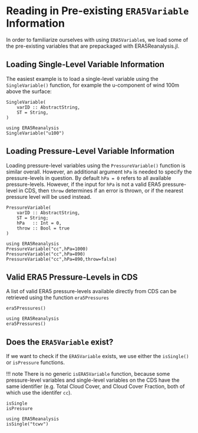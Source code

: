# Reading in Pre-existing `ERA5Variable` Information

In order to familiarize ourselves with using `ERA5Variable`s, we load some of the pre-existing variables that are prepackaged with ERA5Reanalysis.jl.

## Loading Single-Level Variable Information

The easiest example is to load a single-level variable using the `SingleVariable()` function, for example the u-component of wind 100m above the surface:
```@docs
SingleVariable(
    varID :: AbstractString,
    ST = String,
)
```
```@repl
using ERA5Reanalysis
SingleVariable("u100")
```

## Loading Pressure-Level Variable Information

Loading pressure-level variables using the `PressureVariable()` function is similar overall.  However, an additional argument `hPa` is needed to specify the pressure-levels in question.  By default `hPa = 0` refers to all available pressure-levels.  However, if the input for `hPa` is not a valid ERA5 pressure-level in CDS, then `throw` determines if an error is thrown, or if the nearest pressure level will be used instead.
```@docs
PressureVariable(
    varID :: AbstractString,
    ST = String;
    hPa   :: Int = 0,
    throw :: Bool = true
)
```
```@repl
using ERA5Reanalysis
PressureVariable("cc",hPa=1000)
PressureVariable("cc",hPa=890)
PressureVariable("cc",hPa=890,throw=false)
```

## Valid ERA5 Pressure-Levels in CDS

A list of valid ERA5 pressure-levels available directly from CDS can be retrieved using the function `era5Pressures`
```@docs
era5Pressures()
```
```@repl
using ERA5Reanalysis
era5Pressures()
```

## Does the `ERA5Variable` exist?

If we want to check if the `ERA5Variable` exists, we use either the `isSingle()` or `isPressure` functions.  

!!! note
    There is no generic `isERA5Variable` function, because some pressure-level variables and single-level variables on the CDS have the same identifier (e.g. Total Cloud Cover, and Cloud Cover Fraction, both of which use the identifer `cc`).

```@docs
isSingle
isPressure
```
```@repl
using ERA5Reanalysis
isSingle("tcwv")
```